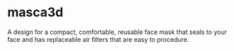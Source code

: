 # masca3d
A design for a compact, comfortable, reusable face mask that seals to your face and has replaceable air filters that are easy to procedure.
